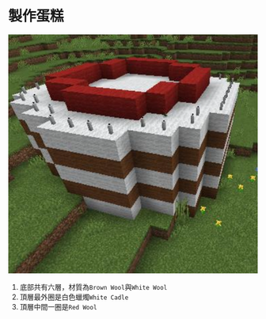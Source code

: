 # 製作蛋糕

![](./cake.png)

1. 底部共有六層，材質為`Brown Wool`與`White Wool`
2. 頂層最外圈是白色蠟燭`White Cadle`
3. 頂層中間一圈是`Red Wool`